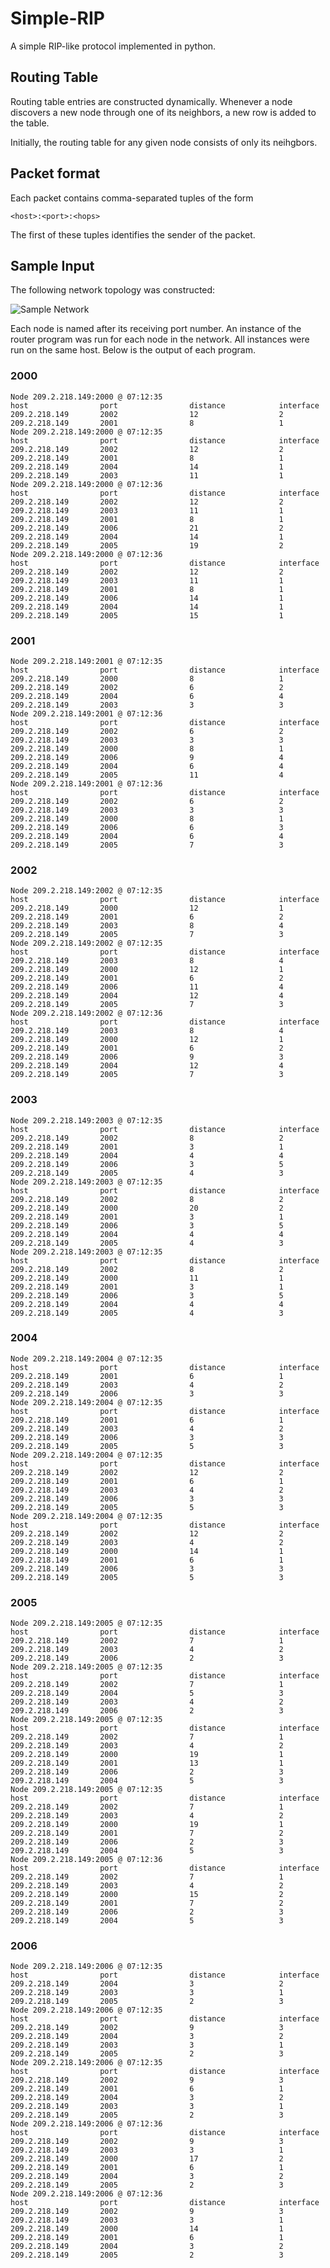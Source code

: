 # Simple-RIP

A simple RIP-like protocol implemented in python.

## Routing Table

Routing table entries are constructed dynamically. Whenever a node discovers a
new node through one of its neighbors, a new row is added to the table.

Initially, the routing table for any given node consists of only its neihgbors.

## Packet format

Each packet contains comma-separated tuples of the form

    <host>:<port>:<hops>

The first of these tuples identifies the sender of the packet.

## Sample Input

The following network topology was constructed:

![Sample Network](/network.png)

Each node is named after its receiving port number. An instance of the router
program was run for each node in the network. All instances were run on the
same host. Below is the output of each program.

### 2000

    Node 209.2.218.149:2000 @ 07:12:35
    host                port                distance            interface
    209.2.218.149       2002                12                  2
    209.2.218.149       2001                8                   1
    Node 209.2.218.149:2000 @ 07:12:35
    host                port                distance            interface
    209.2.218.149       2002                12                  2
    209.2.218.149       2001                8                   1
    209.2.218.149       2004                14                  1
    209.2.218.149       2003                11                  1
    Node 209.2.218.149:2000 @ 07:12:36
    host                port                distance            interface
    209.2.218.149       2002                12                  2
    209.2.218.149       2003                11                  1
    209.2.218.149       2001                8                   1
    209.2.218.149       2006                21                  2
    209.2.218.149       2004                14                  1
    209.2.218.149       2005                19                  2
    Node 209.2.218.149:2000 @ 07:12:36
    host                port                distance            interface
    209.2.218.149       2002                12                  2
    209.2.218.149       2003                11                  1
    209.2.218.149       2001                8                   1
    209.2.218.149       2006                14                  1
    209.2.218.149       2004                14                  1
    209.2.218.149       2005                15                  1

### 2001

    Node 209.2.218.149:2001 @ 07:12:35
    host                port                distance            interface
    209.2.218.149       2000                8                   1
    209.2.218.149       2002                6                   2
    209.2.218.149       2004                6                   4
    209.2.218.149       2003                3                   3
    Node 209.2.218.149:2001 @ 07:12:36
    host                port                distance            interface
    209.2.218.149       2002                6                   2
    209.2.218.149       2003                3                   3
    209.2.218.149       2000                8                   1
    209.2.218.149       2006                9                   4
    209.2.218.149       2004                6                   4
    209.2.218.149       2005                11                  4
    Node 209.2.218.149:2001 @ 07:12:36
    host                port                distance            interface
    209.2.218.149       2002                6                   2
    209.2.218.149       2003                3                   3
    209.2.218.149       2000                8                   1
    209.2.218.149       2006                6                   3
    209.2.218.149       2004                6                   4
    209.2.218.149       2005                7                   3

### 2002

    Node 209.2.218.149:2002 @ 07:12:35
    host                port                distance            interface
    209.2.218.149       2000                12                  1
    209.2.218.149       2001                6                   2
    209.2.218.149       2003                8                   4
    209.2.218.149       2005                7                   3
    Node 209.2.218.149:2002 @ 07:12:35
    host                port                distance            interface
    209.2.218.149       2003                8                   4
    209.2.218.149       2000                12                  1
    209.2.218.149       2001                6                   2
    209.2.218.149       2006                11                  4
    209.2.218.149       2004                12                  4
    209.2.218.149       2005                7                   3
    Node 209.2.218.149:2002 @ 07:12:36
    host                port                distance            interface
    209.2.218.149       2003                8                   4
    209.2.218.149       2000                12                  1
    209.2.218.149       2001                6                   2
    209.2.218.149       2006                9                   3
    209.2.218.149       2004                12                  4
    209.2.218.149       2005                7                   3

### 2003

    Node 209.2.218.149:2003 @ 07:12:35
    host                port                distance            interface
    209.2.218.149       2002                8                   2
    209.2.218.149       2001                3                   1
    209.2.218.149       2004                4                   4
    209.2.218.149       2006                3                   5
    209.2.218.149       2005                4                   3
    Node 209.2.218.149:2003 @ 07:12:35
    host                port                distance            interface
    209.2.218.149       2002                8                   2
    209.2.218.149       2000                20                  2
    209.2.218.149       2001                3                   1
    209.2.218.149       2006                3                   5
    209.2.218.149       2004                4                   4
    209.2.218.149       2005                4                   3
    Node 209.2.218.149:2003 @ 07:12:35
    host                port                distance            interface
    209.2.218.149       2002                8                   2
    209.2.218.149       2000                11                  1
    209.2.218.149       2001                3                   1
    209.2.218.149       2006                3                   5
    209.2.218.149       2004                4                   4
    209.2.218.149       2005                4                   3

### 2004

    Node 209.2.218.149:2004 @ 07:12:35
    host                port                distance            interface
    209.2.218.149       2001                6                   1
    209.2.218.149       2003                4                   2
    209.2.218.149       2006                3                   3
    Node 209.2.218.149:2004 @ 07:12:35
    host                port                distance            interface
    209.2.218.149       2001                6                   1
    209.2.218.149       2003                4                   2
    209.2.218.149       2006                3                   3
    209.2.218.149       2005                5                   3
    Node 209.2.218.149:2004 @ 07:12:35
    host                port                distance            interface
    209.2.218.149       2002                12                  2
    209.2.218.149       2001                6                   1
    209.2.218.149       2003                4                   2
    209.2.218.149       2006                3                   3
    209.2.218.149       2005                5                   3
    Node 209.2.218.149:2004 @ 07:12:35
    host                port                distance            interface
    209.2.218.149       2002                12                  2
    209.2.218.149       2003                4                   2
    209.2.218.149       2000                14                  1
    209.2.218.149       2001                6                   1
    209.2.218.149       2006                3                   3
    209.2.218.149       2005                5                   3

### 2005

    Node 209.2.218.149:2005 @ 07:12:35
    host                port                distance            interface
    209.2.218.149       2002                7                   1
    209.2.218.149       2003                4                   2
    209.2.218.149       2006                2                   3
    Node 209.2.218.149:2005 @ 07:12:35
    host                port                distance            interface
    209.2.218.149       2002                7                   1
    209.2.218.149       2004                5                   3
    209.2.218.149       2003                4                   2
    209.2.218.149       2006                2                   3
    Node 209.2.218.149:2005 @ 07:12:35
    host                port                distance            interface
    209.2.218.149       2002                7                   1
    209.2.218.149       2003                4                   2
    209.2.218.149       2000                19                  1
    209.2.218.149       2001                13                  1
    209.2.218.149       2006                2                   3
    209.2.218.149       2004                5                   3
    Node 209.2.218.149:2005 @ 07:12:35
    host                port                distance            interface
    209.2.218.149       2002                7                   1
    209.2.218.149       2003                4                   2
    209.2.218.149       2000                19                  1
    209.2.218.149       2001                7                   2
    209.2.218.149       2006                2                   3
    209.2.218.149       2004                5                   3
    Node 209.2.218.149:2005 @ 07:12:36
    host                port                distance            interface
    209.2.218.149       2002                7                   1
    209.2.218.149       2003                4                   2
    209.2.218.149       2000                15                  2
    209.2.218.149       2001                7                   2
    209.2.218.149       2006                2                   3
    209.2.218.149       2004                5                   3

### 2006

    Node 209.2.218.149:2006 @ 07:12:35
    host                port                distance            interface
    209.2.218.149       2004                3                   2
    209.2.218.149       2003                3                   1
    209.2.218.149       2005                2                   3
    Node 209.2.218.149:2006 @ 07:12:35
    host                port                distance            interface
    209.2.218.149       2002                9                   3
    209.2.218.149       2004                3                   2
    209.2.218.149       2003                3                   1
    209.2.218.149       2005                2                   3
    Node 209.2.218.149:2006 @ 07:12:35
    host                port                distance            interface
    209.2.218.149       2002                9                   3
    209.2.218.149       2001                6                   1
    209.2.218.149       2004                3                   2
    209.2.218.149       2003                3                   1
    209.2.218.149       2005                2                   3
    Node 209.2.218.149:2006 @ 07:12:36
    host                port                distance            interface
    209.2.218.149       2002                9                   3
    209.2.218.149       2003                3                   1
    209.2.218.149       2000                17                  2
    209.2.218.149       2001                6                   1
    209.2.218.149       2004                3                   2
    209.2.218.149       2005                2                   3
    Node 209.2.218.149:2006 @ 07:12:36
    host                port                distance            interface
    209.2.218.149       2002                9                   3
    209.2.218.149       2003                3                   1
    209.2.218.149       2000                14                  1
    209.2.218.149       2001                6                   1
    209.2.218.149       2004                3                   2
    209.2.218.149       2005                2                   3
